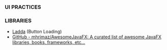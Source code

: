 ### UI PRACTICES

### LIBRARIES

- [Ladda](https://lab.hakim.se/ladda/)  (Button Loading)
- [GitHub - mhrimaz/AwesomeJavaFX: A curated list of awesome JavaFX libraries, books, frameworks, etc...](https://github.com/mhrimaz/AwesomeJavaFX) 
